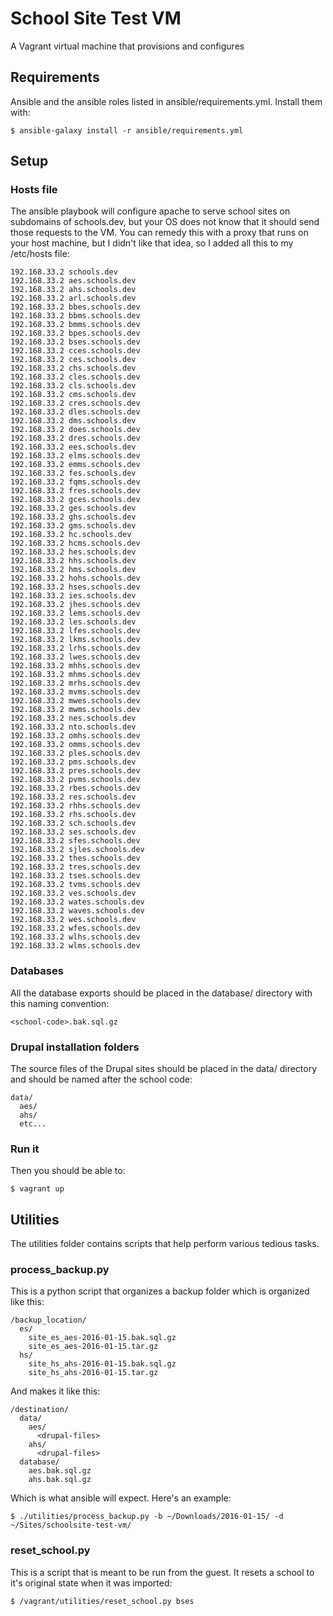 # School Site Test VM

A Vagrant virtual machine that provisions and configures

## Requirements

Ansible and the ansible roles listed in ansible/requirements.yml. Install them 
with:

```
$ ansible-galaxy install -r ansible/requirements.yml
```

## Setup

### Hosts file

The ansible playbook will configure apache to serve school sites on subdomains
of schools.dev, but your OS does not know that it should send those requests to
the VM. You can remedy this with a proxy that runs on your host machine, but I
didn't like that idea, so I added all this to my /etc/hosts file:

```
192.168.33.2 schools.dev
192.168.33.2 aes.schools.dev
192.168.33.2 ahs.schools.dev
192.168.33.2 arl.schools.dev
192.168.33.2 bbes.schools.dev
192.168.33.2 bbms.schools.dev
192.168.33.2 bmms.schools.dev
192.168.33.2 bpes.schools.dev
192.168.33.2 bses.schools.dev
192.168.33.2 cces.schools.dev
192.168.33.2 ces.schools.dev
192.168.33.2 chs.schools.dev
192.168.33.2 cles.schools.dev
192.168.33.2 cls.schools.dev
192.168.33.2 cms.schools.dev
192.168.33.2 cres.schools.dev
192.168.33.2 dles.schools.dev
192.168.33.2 dms.schools.dev
192.168.33.2 does.schools.dev
192.168.33.2 dres.schools.dev
192.168.33.2 ees.schools.dev
192.168.33.2 elms.schools.dev
192.168.33.2 emms.schools.dev
192.168.33.2 fes.schools.dev
192.168.33.2 fqms.schools.dev
192.168.33.2 fres.schools.dev
192.168.33.2 gces.schools.dev
192.168.33.2 ges.schools.dev
192.168.33.2 ghs.schools.dev
192.168.33.2 gms.schools.dev
192.168.33.2 hc.schools.dev
192.168.33.2 hcms.schools.dev
192.168.33.2 hes.schools.dev
192.168.33.2 hhs.schools.dev
192.168.33.2 hms.schools.dev
192.168.33.2 hohs.schools.dev
192.168.33.2 hses.schools.dev
192.168.33.2 ies.schools.dev
192.168.33.2 jhes.schools.dev
192.168.33.2 lems.schools.dev
192.168.33.2 les.schools.dev
192.168.33.2 lfes.schools.dev
192.168.33.2 lkms.schools.dev
192.168.33.2 lrhs.schools.dev
192.168.33.2 lwes.schools.dev
192.168.33.2 mhhs.schools.dev
192.168.33.2 mhms.schools.dev
192.168.33.2 mrhs.schools.dev
192.168.33.2 mvms.schools.dev
192.168.33.2 mwes.schools.dev
192.168.33.2 mwms.schools.dev
192.168.33.2 nes.schools.dev
192.168.33.2 nto.schools.dev
192.168.33.2 omhs.schools.dev
192.168.33.2 omms.schools.dev
192.168.33.2 ples.schools.dev
192.168.33.2 pms.schools.dev
192.168.33.2 pres.schools.dev
192.168.33.2 pvms.schools.dev
192.168.33.2 rbes.schools.dev
192.168.33.2 res.schools.dev
192.168.33.2 rhhs.schools.dev
192.168.33.2 rhs.schools.dev
192.168.33.2 sch.schools.dev
192.168.33.2 ses.schools.dev
192.168.33.2 sfes.schools.dev
192.168.33.2 sjles.schools.dev
192.168.33.2 thes.schools.dev
192.168.33.2 tres.schools.dev
192.168.33.2 tses.schools.dev
192.168.33.2 tvms.schools.dev
192.168.33.2 ves.schools.dev
192.168.33.2 wates.schools.dev
192.168.33.2 waves.schools.dev
192.168.33.2 wes.schools.dev
192.168.33.2 wfes.schools.dev
192.168.33.2 wlhs.schools.dev
192.168.33.2 wlms.schools.dev
```

### Databases

All the database exports should be placed in the database/ directory with this
naming convention:

```
<school-code>.bak.sql.gz
```

### Drupal installation folders

The source files of the Drupal sites should be placed in the data/ directory and
should be named after the school code:

```
data/
  aes/
  ahs/
  etc...
```

### Run it

Then you should be able to:

```
$ vagrant up
```

## Utilities

The utilities folder contains scripts that help perform various tedious tasks.

### process_backup.py

This is a python script that organizes a backup folder which is organized like 
this:

```
/backup_location/
  es/
    site_es_aes-2016-01-15.bak.sql.gz
    site_es_aes-2016-01-15.tar.gz
  hs/
    site_hs_ahs-2016-01-15.bak.sql.gz
    site_hs_ahs-2016-01-15.tar.gz 
```

And makes it like this:

```
/destination/
  data/
    aes/
      <drupal-files>
    ahs/
      <drupal-files>
  database/
    aes.bak.sql.gz
    ahs.bak.sql.gz
```

Which is what ansible will expect. Here's an example:

```
$ ./utilities/process_backup.py -b ~/Downloads/2016-01-15/ -d ~/Sites/schoolsite-test-vm/
```

### reset_school.py

This is a script that is meant to be run from the guest. It resets a school to
it's original state when it was imported:

```
$ /vagrant/utilities/reset_school.py bses
```
